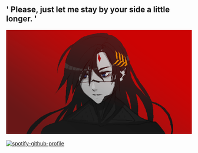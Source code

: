 ## ' Please, just let me stay by your side a little longer. '

![FLKR](https://github.com/stephgingrich/stephgingrich/blob/main/END_Falke_4.webp?raw=true "FLKR")

[![spotify-github-profile](https://spotify-github-profile.kittinanx.com/api/view?uid=31cebrsllbixaiezju7swkyuztlq&cover_image=true&theme=default&show_offline=false&background_color=000000&interchange=false&profanity=false&bar_color=cc0000)](https://github.com/kittinan/spotify-github-profile)
